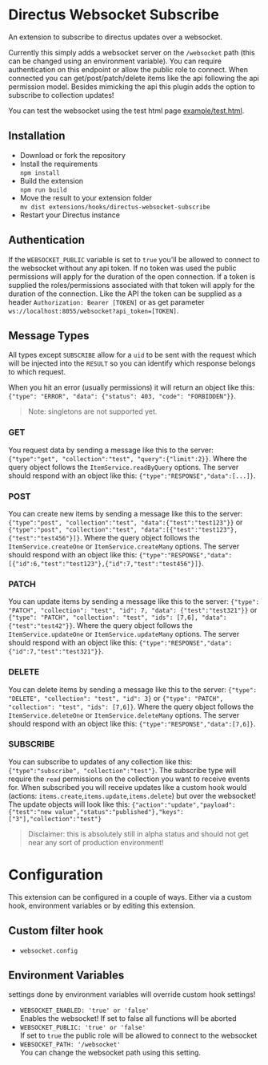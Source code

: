 # Directus Websocket Subscribe
An extension to subscribe to directus updates over a websocket.

Currently this simply adds a websocket server on the `/websocket` path (this can be changed using an environment variable). You can require authentication on this endpoint or allow the public role to connect. When connected you can get/post/patch/delete items like the api following the api permission model. Besides mimicking the api this plugin adds the option to subscribe to collection updates!

You can test the websocket using the test html page [example/test.html](example/test.html).

## Installation
- Download or fork the repository
- Install the requirements\
  `npm install`
- Build the extension\
  `npm run build`
- Move the result to your extension folder\
  `mv dist extensions/hooks/directus-websocket-subscribe`
- Restart your Directus instance

## Authentication
If the `WEBSOCKET_PUBLIC` variable is set to `true` you'll be allowed to connect to the websocket without any api token. If no token was used the public permissions will apply for the duration of the open connection. If a token is supplied the roles/permissions associated with that token will apply for the duration of the connection.
Like the API the token can be supplied as a header `Authorization: Bearer [TOKEN]` or as get parameter `ws://localhost:8055/websocket?api_token=[TOKEN]`.

## Message Types
All types except `SUBSCRIBE` allow for a `uid` to be sent with the request which will be injected into the `RESULT` so you can identify which response belongs to which request.

When you hit an error (usually permissions) it will return an object like this: `{"type": "ERROR", "data": {"status": 403, "code": "FORBIDDEN"}}`.

> Note: singletons are not supported yet.

### GET
You request data by sending a message like this to the server: `{"type":"get", "collection":"test", "query":{"limit":2}}`.
Where the query object follows the `ItemService.readByQuery` options.
The server should respond with an object like this: `{"type":"RESPONSE","data":[...]}`.
### POST
You can create new items by sending a message like this to the server: `{"type":"post", "collection":"test", "data":{"test":"test123"}}` or `{"type":"post", "collection":"test", "data":[{"test":"test123"},{"test":"test456"}]}`.
Where the query object follows the `ItemService.createOne` or `ItemService.createMany` options.
The server should respond with an object like this: `{"type":"RESPONSE","data":[{"id":6,"test":"test123"},{"id":7,"test":"test456"}]}`.
### PATCH
You can update items by sending a message like this to the server: `{"type": "PATCH", "collection": "test", "id": 7, "data": {"test":"test321"}}` or `{"type": "PATCH", "collection": "test", "ids": [7,6], "data": {"test":"test42"}}`.
Where the query object follows the `ItemService.updateOne` or `ItemService.updateMany` options.
The server should respond with an object like this: `{"type":"RESPONSE","data":{"id":7,"test":"test321"}}`.
### DELETE
You can delete items by sending a message like this to the server: `{"type": "DELETE", "collection": "test", "id": 3}` or `{"type": "PATCH", "collection": "test", "ids": [7,6]}`.
Where the query object follows the `ItemService.deleteOne` or `ItemService.deleteMany` options.
The server should respond with an object like this: `{"type":"RESPONSE","data":[7,6]}`.
### SUBSCRIBE
You can subscribe to updates of any collection like this: `{"type":"subscribe", "collection":"test"}`.
The subscribe type will require the `read` permissions on the collection you want to receive events for.
When subscribed you will receive updates like a custom hook would (actions: `items.create`,`items.update`,`items.delete`) but over the websocket!
The update objects will look like this: `{"action":"update","payload":{"test":"new value","status":"published"},"keys":["3"],"collection":"test"}`

> Disclaimer: this is absolutely still in alpha status and should not get near any sort of production environment!

# Configuration
This extension can be configured in a couple of ways. Either via a custom hook, environment variables or by editing this extension.

## Custom filter hook
- `websocket.config`

## Environment Variables
settings done by environment variables will override custom hook settings!
- `WEBSOCKET_ENABLED: 'true' or 'false'`\
  Enables the websocket! If set to false all functions will be aborted
- `WEBSOCKET_PUBLIC: 'true' or 'false'`\
  If set to `true` the public role will be allowed to connect to the websocket
- `WEBSOCKET_PATH: '/websocket'`\
  You can change the websocket path using this setting.

